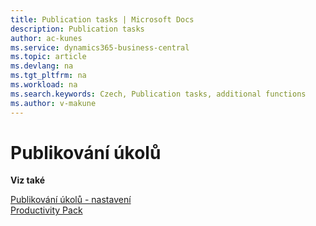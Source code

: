 ```yaml
---
title: Publication tasks | Microsoft Docs
description: Publication tasks
author: ac-kunes
ms.service: dynamics365-business-central
ms.topic: article
ms.devlang: na
ms.tgt_pltfrm: na
ms.workload: na
ms.search.keywords: Czech, Publication tasks, additional functions
ms.author: v-makune
---
```

# Publikování úkolů

**Viz také**

[Publikování úkolů - nastavení](ac-publication-tasks-setup.md)  
[Productivity Pack](ac-productivity-pack.md)
